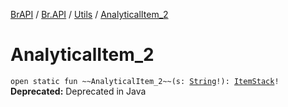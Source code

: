 [BrAPI](../../index.md) / [Br.API](../index.md) / [Utils](index.md) / [AnalyticalItem_2](./-analytical-item_2.md)

# AnalyticalItem_2

`open static fun ~~AnalyticalItem_2~~(s: `[`String`](https://kotlinlang.org/api/latest/jvm/stdlib/kotlin/-string/index.html)`!): `[`ItemStack`](https://hub.spigotmc.org/javadocs/spigot/org/bukkit/inventory/ItemStack.html)`!`
**Deprecated:** Deprecated in Java

